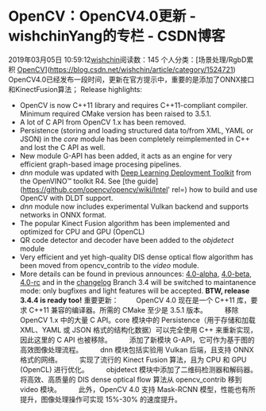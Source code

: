 # OpenCV：OpenCV4.0更新 - wishchinYang的专栏 - CSDN博客
2019年03月05日 10:59:12[wishchin](https://me.csdn.net/wishchin)阅读数：145
个人分类：[场景处理/RgbD累积																[OpenCV](https://blog.csdn.net/wishchin/article/category/5778933)](https://blog.csdn.net/wishchin/article/category/1524721)
OpenCV4.0已经发布一段时间，更新在官方提示中，重要的是添加了ONNX接口和KinectFusion算法；
Release highlights:
- OpenCV is now C++11 library and requires C++11-compliant compiler. Minimum required CMake version has been raised to 3.5.1.
- A lot of C API from OpenCV 1.x has been removed.
- Persistence (storing and loading structured data to/from XML, YAML or JSON) in the *core* module has been completely reimplemented in C++ and lost the C API as well.
- New module G-API has been added, it acts as an engine for very efficient graph-based image procesing pipelines.
- *dnn* module was updated with [Deep Learning Deployment Toolkit](https://github.com/opencv/dldt) from the OpenVINO™ toolkit R4. See [the guide](https://github.com/opencv/opencv/wiki/Intel' rel=) how to build and use OpenCV with DLDT support.
- *dnn* module now includes experimental Vulkan backend and supports networks in ONNX format.
- The popular Kinect Fusion algorithm has been implemented and optimized for CPU and GPU (OpenCL)
- QR code detector and decoder have been added to the *objdetect* module
- Very efficient and yet high-quality DIS dense optical flow algorithm has been moved from opencv_contrib to the *video* module.
- More details can be found in previous announces: [4.0-alpha](https://opencv.org/opencv-4-0-0-alpha.html), [4.0-beta](https://opencv.org/opencv-4-0-0-beta.html), [4.0-rc](https://opencv.org/opencv-4-0-0-rc.html) and in the [changelog](https://github.com/opencv/opencv/wiki/ChangeLog#version400)
Branch 3.4 will be switched to maintanence mode: only bugfixes and light features will be accepted. **BTW, release 3.4.4 is ready too!**
重要更新：
        OpenCV 4.0 现在是一个 C++11 库，要求 C++11 兼容的编译器。所需的 CMake 至少是 3.5.1 版本。
        移除 OpenCV 1.x 中的大量 C API。core 模块中的 Persistence（用于存储和加载 XML、YAML 或 JSON 格式的结构化数据）可以完全使用 C++ 来重新实现，因此这里的 C API 也被移除。
        添加了新模块 G-API，它可作为基于图的高效图像处理流程。
        dnn 模块包括实验用 Vulkan 后端，且支持 ONNX 格式的网络。
        实现了流行的 Kinect Fusion 算法，且为 CPU 和 GPU (OpenCL) 进行优化。
        objdetect 模块中添加了二维码检测器和解码器。将高效、高质量的 DIS dense optical flow 算法从 opencv_contrib 移到 video 模块。
        此外，OpenCV 4.0 支持 Mask-RCNN 模型，性能也有所提升，图像处理操作可实现 15%-30% 的速度提升。
